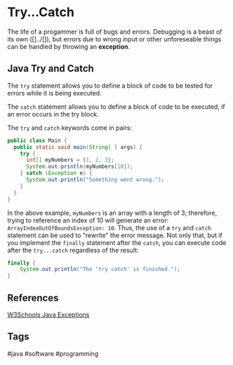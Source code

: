 # Try...Catch

The life of a progammer is full of bugs and errors. Debugging is a beast of its own ([]../[]), but errors due to wrong input or other unforeseable things can be handled by throwing an **exception**.  

## Java Try and Catch 
The `try` statement allows you to define a block of code to be tested for errors while it is being executed.

The `catch` statement allows you to define a block of code to be executed, if an error occurs in the try block.

The `try` and `catch` keywords come in pairs:

```java
public class Main {
  public static void main(String[ ] args) {
    try {
      int[] myNumbers = {1, 2, 3};
      System.out.println(myNumbers[10]);
    } catch (Exception e) {
      System.out.println("Something went wrong.");
    }
  }
}
```
In the above example, `myNumbers` is an array with a length of 3; therefore, trying to reference an index of 10 will generate an error: `ArrayIndexOutOfBoundsException: 10`. Thus, the use of a `try` and `catch` statement can be used to "rewrite" the error message. Not only that, but if you implement the `finally` statement after the `catch`, you can execute code after the `try...catch` regardless of the result:  

```java
finally {
	System.out.println("The 'try catch' is finished.");
}
```

## References
[W3Schools Java Exceptions](https://www.w3schools.com/java/java_try_catch.asp)

## Tags
#java #software #programming
